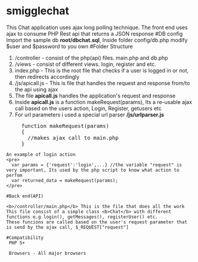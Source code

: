 # smigglechat
This Chat application uses ajax long polling technique.
The front end uses ajax to consume PHP Rest api that returns a JSON response
#DB config
Import the sample db <b>root/dbchat.sql</b>, Inside folder config/db.php
modify $user and $password to you own
#Folder Structure
 1. /controller - consist of the php(api) files. main.php and db.php
 2. /views - consist of different views. login, register and etc.
 3. index.php - This is the root file that checks if a user is logged in or not, then redirects accordingly
 4. /js/apicall.js - This is file that handles the request and response from/to the api using ajax
 5. The file <b>apicall.js</b> handles the application's request and response
 6.  Inside <b>apicall.js</b> is a function makeRequest(params), Its a re-usable ajax call based on the users action, Login, Register, getusers etc  
 7.  For url parameters i used a special url parser <b>/js/urlparser.js</b>
     <pre>
       function makeRequest(params)
       {
         //makes ajax call to main.php
       }
     </pre>
    An example of login action
    <pre>
      var params = {'request':'login',...} //the variable "request" is very important, Its used by the php script to know what action to perfom
      var returned_data = makeRequest(params);
    </pre>
    
    #Back end(API)
    
    <b>/controller/main.php</b> This is the file that does all the work
    This file consist of a simple class <b>Chat</b> with different functions e.g login(), getMessages(), registerUser() etc.
    These funcions are called based on the user's request parameter that is send by the ajax call, $_REQUEST["request"]
    
    #Compatibility
     PHP 5+
     
     Browsers - All major browsers 
    
    
    
